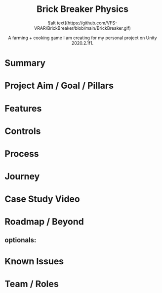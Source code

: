 <h1 align="center">Brick Breaker Physics</h1>

<p align="center">
![alt text](https://github.com/VFS-VRAR/BrickBreaker/blob/main/BrickBreaker.gif)
</p>

<p align="center">A farming + cooking game I am creating for my personal project on Unity 2020.2.1f1.</p>

# Summary
# Project Aim / Goal / Pillars
# Features
# Controls
# Process
# Journey
# Case Study Video
# Roadmap / Beyond
## optionals:
# Known Issues
# Team / Roles
